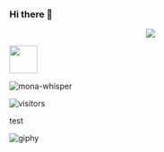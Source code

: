 ### Hi there 👋
<p align="center">
  <img src="https://capsule-render.vercel.app/api?text=Hey Everyone!🕹️&animation=fadeIn&type=waving&color=gradient&height=100"/>
</p>
<a href="https://www.instagram.com/thepiyushmalhotra/">
  <img height="50" src="https://user-images.githubusercontent.com/46517096/166974368-9798f39f-1f46-499c-b14e-81f0a3f83a06.png"/>
</a>

<!--
**joaquintalice/joaquintalice** is a ✨ _special_ ✨ repository because its `README.md` (this file) appears on your GitHub profile.

Here are some ideas to get you started:

- 🔭 I’m currently working on ...
- 🌱 I’m currently learning ...
- 👯 I’m looking to collaborate on ...
- 🤔 I’m looking for help with ...
- 💬 Ask me about ...
- 📫 How to reach me: ...
- 😄 Pronouns: ...
- ⚡ Fun fact: ...
-->
![mona-whisper](https://user-images.githubusercontent.com/78387674/217340190-e0189090-d891-413c-8bd9-5caa1e888848.gif)

![visitors](https://visitor-badge.glitch.me/badge?page_id=page.id&left_color=green&right_color=red)

<div style="background-image: url(https://user-images.githubusercontent.com/78387674/217348376-d3de1ef9-a0d1-475d-ae6a-bb958936ee5f.gif)">test</div>

![giphy](https://user-images.githubusercontent.com/78387674/217348376-d3de1ef9-a0d1-475d-ae6a-bb958936ee5f.gif)
